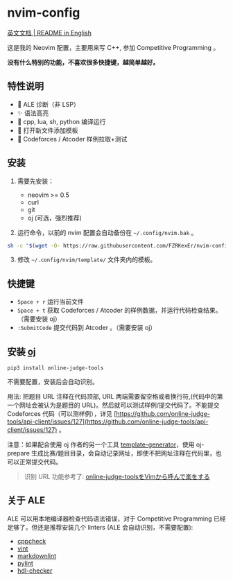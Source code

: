 # nvim-config

[英文文档 | README in English](README-en.md)

这是我的 Neovim 配置，主要用来写 C++, 参加 Competitive Programming 。

**没有什么特别的功能，不喜欢很多快捷键，越简单越好。**

## 特性说明

- 🌈 ALE 诊断（非 LSP）
- ✨ 语法高亮
- 🚀 cpp, lua, sh, python 编译运行
- 📖 打开新文件添加模板
- 👑 Codeforces / Atcoder 样例拉取+测试

## 安装

1. 需要先安装：

    - neovim >= 0.5
    - curl
    - git
    - oj (可选，强烈推荐)

2. 运行命令，以前的 nvim 配置会自动备份在 `~/.config/nvim.bak` 。

  ```sh
  sh -c "$(wget -O- https://raw.githubusercontent.com/FZRKexEr/nvim-config/main/install.sh)"
  ```

3. 修改 `~/.config/nvim/template/` 文件夹内的模板。

## 快捷键

- `Space + r` 运行当前文件
- `Space + t` 获取 Codeforces / Atcoder 的样例数据，并运行代码检查结果。（需要安装 oj）
- `:SubmitCode` 提交代码到 Atcoder 。（需要安装 oj）

## 安装 [oj](https://github.com/online-judge-tools/oj)
 
```shell
pip3 install online-judge-tools
```

不需要配置，安装后会自动识别。

用法: 把题目 URL 注释在代码顶部, URL 两端需要留空格或者换行符,(代码中的第一个网址会被认为是题目的 URL)。然后就可以测试样例/提交代码了。不能提交 Codeforces 代码（可以测样例），详见 [https://github.com/online-judge-tools/api-client/issues/127](https://github.com/online-judge-tools/api-client/issues/127) 。

注意：如果配合使用 oj 作者的另一个工具 [template-generator](https://github.com/online-judge-tools/template-generator)，使用 oj-prepare 生成比赛/题目目录，会自动记录网址，即使不把网址注释在代码里，也可以正常提交代码。

> 识别 URL 功能参考了: [online-judge-toolsをVimから呼んで楽をする](https://maguroguma.hatenablog.com/entry/2020/08/19/090000)

## 关于 ALE

ALE 可以用本地编译器检查代码语法错误，对于 Competitive Programming 已经足够了。但还是推荐安装几个 linters (ALE 会自动识别，不需要配置):

- [cppcheck](https://github.com/danmar/cppcheck)
- [vint](https://github.com/Vimjas/vint)
- [markdownlint](https://github.com/DavidAnson/markdownlint)
- [pylint](https://github.com/PyCQA/pylint)
- [hdl-checker](https://github.com/suoto/hdl_checker)
